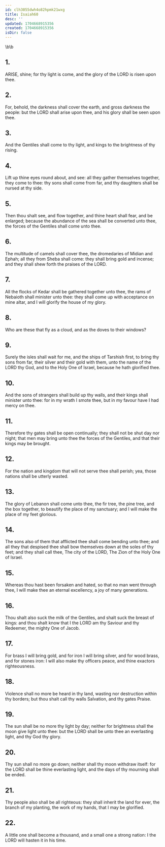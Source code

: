 ```yaml
---
id: clh3055dwh4o82hpmk21wxg
title: Isaiah60
desc: ''
updated: 1704668915356
created: 1704668915356
isDir: false
---
```

\b\b
## 1.
ARISE, shine; for thy light is come, and the glory of the LORD is risen upon thee.
## 2.
For, behold, the darkness shall cover the earth, and gross darkness the people: but the LORD shall arise upon thee, and his glory shall be seen upon thee.
## 3.
And the Gentiles shall come to thy light, and kings to the brightness of thy rising.
## 4.
Lift up thine eyes round about, and see: all they gather themselves together, they come to thee: thy sons shall come from far, and thy daughters shall be nursed at thy side.
## 5.
Then thou shalt see, and flow together, and thine heart shall fear, and be enlarged; because the abundance of the sea shall be converted unto thee, the forces of the Gentiles shall come unto thee.
## 6.
The multitude of camels shall cover thee, the dromedaries of Midian and Ephah; all they from Sheba shall come: they shall bring gold and incense; and they shall shew forth the praises of the LORD.
## 7.
All the flocks of Kedar shall be gathered together unto thee, the rams of Nebaioth shall minister unto thee: they shall come up with acceptance on mine altar, and I will glorify the house of my glory.
## 8.
Who are these that fly as a cloud, and as the doves to their windows?
## 9.
Surely the isles shall wait for me, and the ships of Tarshish first, to bring thy sons from far, their silver and their gold with them, unto the name of the LORD thy God, and to the Holy One of Israel, because he hath glorified thee.
## 10.
And the sons of strangers shall build up thy walls, and their kings shall minister unto thee: for in my wrath I smote thee, but in my favour have I had mercy on thee.
## 11.
Therefore thy gates shall be open continually; they shall not be shut day nor night; that men may bring unto thee the forces of the Gentiles, and that their kings may be brought.
## 12.
For the nation and kingdom that will not serve thee shall perish; yea, those nations shall be utterly wasted.
## 13.
The glory of Lebanon shall come unto thee, the fir tree, the pine tree, and the box together, to beautify the place of my sanctuary; and I will make the place of my feet glorious.
## 14.
The sons also of them that afflicted thee shall come bending unto thee; and all they that despised thee shall bow themselves down at the soles of thy feet; and they shall call thee, The city of the LORD, The Zion of the Holy One of Israel.
## 15.
Whereas thou hast been forsaken and hated, so that no man went through thee, I will make thee an eternal excellency, a joy of many generations.
## 16.
Thou shalt also suck the milk of the Gentiles, and shalt suck the breast of kings: and thou shalt know that I the LORD am thy Saviour and thy Redeemer, the mighty One of Jacob.
## 17.
For brass I will bring gold, and for iron I will bring silver, and for wood brass, and for stones iron: I will also make thy officers peace, and thine exactors righteousness.
## 18.
Violence shall no more be heard in thy land, wasting nor destruction within thy borders; but thou shalt call thy walls Salvation, and thy gates Praise.
## 19.
The sun shall be no more thy light by day; neither for brightness shall the moon give light unto thee: but the LORD shall be unto thee an everlasting light, and thy God thy glory.
## 20.
Thy sun shall no more go down; neither shall thy moon withdraw itself: for the LORD shall be thine everlasting light, and the days of thy mourning shall be ended.
## 21.
Thy people also shall be all righteous: they shall inherit the land for ever, the branch of my planting, the work of my hands, that I may be glorified.
## 22.
A little one shall become a thousand, and a small one a strong nation: I the LORD will hasten it in his time.

